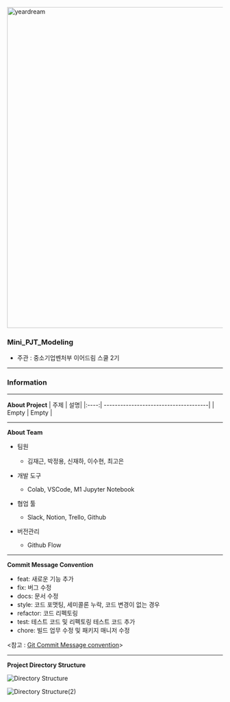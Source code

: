 <img width="749" alt="yeardream" src="https://user-images.githubusercontent.com/89567475/168994270-bd27a03b-96e8-495e-bddf-bb8770349802.png">

<h3>Mini_PJT_Modeling</h3>

- 주관 : 중소기업벤처부 이어드림 스쿨 2기

---

<h3>Information</h3>

---

**About Project**
| 주제 | 설명|
|:----:| --------------------------------------|
| Empty | Empty |

---

**About Team**

- 팀원

  - 김재근, 박정용, 신재하, 이수현, 최고은

- 개발 도구

  - Colab, VSCode, M1 Jupyter Notebook

- 협업 툴

  - Slack, Notion, Trello, Github

- 버전관리
  - Github Flow

---

**Commit Message Convention**

- feat: 새로운 기능 추가
- fix: 버그 수정
- docs: 문서 수정
- style: 코드 포맷팅, 세미콜론 누락, 코드 변경이 없는 경우
- refactor: 코드 리펙토링
- test: 테스트 코드 및 리펙토링 테스트 코드 추가
- chore: 빌드 업무 수정 및 패키지 매니저 수정

<참고 : [Git Commit Message convention](https://geuun.github.io/git/Git-Commit-Message-Convention/)>

---

**Project Directory Structure**

![Directory Structure](https://user-images.githubusercontent.com/89567475/172049001-60a6c5a3-367f-481c-8051-559d62083904.png)

![Directory Structure(2)](https://user-images.githubusercontent.com/89567475/172049040-0416e574-dfc5-43e1-9054-9bb5674e1419.png)
